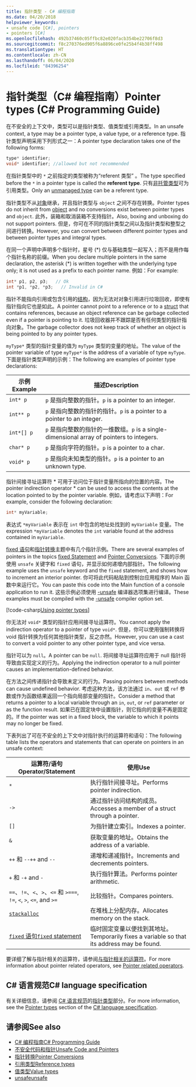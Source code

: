 ```yaml
---
title: 指针类型 - C# 编程指南
ms.date: 04/20/2018
helpviewer_keywords:
- unsafe code [C#], pointers
- pointers [C#]
ms.openlocfilehash: 492b37460c05ffbc82e020facb354be22706f8d3
ms.sourcegitcommit: f8c270376ed905f6a8896ce0fe25b4f4b38ff498
ms.translationtype: HT
ms.contentlocale: zh-CN
ms.lasthandoff: 06/04/2020
ms.locfileid: "84396254"
---
```

# <a name="pointer-types-c-programming-guide"></a><span data-ttu-id="bde00-102">指针类型（C# 编程指南）</span><span class="sxs-lookup"><span data-stu-id="bde00-102">Pointer types (C# Programming Guide)</span></span>

<span data-ttu-id="bde00-103">在不安全的上下文中，类型可以是指针类型、值类型或引用类型。</span><span class="sxs-lookup"><span data-stu-id="bde00-103">In an unsafe context, a type may be a pointer type, a value type, or a reference type.</span></span> <span data-ttu-id="bde00-104">指针类型声明采用下列形式之一：</span><span class="sxs-lookup"><span data-stu-id="bde00-104">A pointer type declaration takes one of the following forms:</span></span>

``` csharp
type* identifier;
void* identifier; //allowed but not recommended
```

<span data-ttu-id="bde00-105">在指针类型中的 `*` 之前指定的类型被称为“referent 类型”  。</span><span class="sxs-lookup"><span data-stu-id="bde00-105">The type specified before the `*` in a pointer type is called the **referent type**.</span></span> <span data-ttu-id="bde00-106">只有[非托管类型](../../language-reference/builtin-types/unmanaged-types.md)可为引用类型。</span><span class="sxs-lookup"><span data-stu-id="bde00-106">Only an [unmanaged type](../../language-reference/builtin-types/unmanaged-types.md) can be a referent type.</span></span>

<span data-ttu-id="bde00-107">指针类型不从[对象](../../language-reference/builtin-types/reference-types.md)继承，并且指针类型与 `object` 之间不存在转换。</span><span class="sxs-lookup"><span data-stu-id="bde00-107">Pointer types do not inherit from [object](../../language-reference/builtin-types/reference-types.md) and no conversions exist between pointer types and `object`.</span></span> <span data-ttu-id="bde00-108">此外，装箱和取消装箱不支持指针。</span><span class="sxs-lookup"><span data-stu-id="bde00-108">Also, boxing and unboxing do not support pointers.</span></span> <span data-ttu-id="bde00-109">但是，你可在不同的指针类型之间以及指针类型和整型之间进行转换。</span><span class="sxs-lookup"><span data-stu-id="bde00-109">However, you can convert between different pointer types and between pointer types and integral types.</span></span>

<span data-ttu-id="bde00-110">在同一个声明中声明多个指针时，星号 (\*) 仅与基础类型一起写入；而不是用作每个指针名称的前缀。</span><span class="sxs-lookup"><span data-stu-id="bde00-110">When you declare multiple pointers in the same declaration, the asterisk (\*) is written together with the underlying type only; it is not used as a prefix to each pointer name.</span></span> <span data-ttu-id="bde00-111">例如：</span><span class="sxs-lookup"><span data-stu-id="bde00-111">For example:</span></span>

```csharp
int* p1, p2, p3;   // Ok
int *p1, *p2, *p3;   // Invalid in C#
```

<span data-ttu-id="bde00-112">指针不能指向引用或包含引用的[结构](../../language-reference/builtin-types/struct.md)，因为无法对对象引用进行垃圾回收，即使有指针指向它也是如此。</span><span class="sxs-lookup"><span data-stu-id="bde00-112">A pointer cannot point to a reference or to a [struct](../../language-reference/builtin-types/struct.md) that contains references, because an object reference can be garbage collected even if a pointer is pointing to it.</span></span> <span data-ttu-id="bde00-113">垃圾回收器并不跟踪是否有任何类型的指针指向对象。</span><span class="sxs-lookup"><span data-stu-id="bde00-113">The garbage collector does not keep track of whether an object is being pointed to by any pointer types.</span></span>

<span data-ttu-id="bde00-114">`myType*` 类型的指针变量的值为 `myType` 类型的变量的地址。</span><span class="sxs-lookup"><span data-stu-id="bde00-114">The value of the pointer variable of type `myType*` is the address of a variable of type `myType`.</span></span> <span data-ttu-id="bde00-115">下面是指针类型声明的示例：</span><span class="sxs-lookup"><span data-stu-id="bde00-115">The following are examples of pointer type declarations:</span></span>

|<span data-ttu-id="bde00-116">示例</span><span class="sxs-lookup"><span data-stu-id="bde00-116">Example</span></span>|<span data-ttu-id="bde00-117">描述</span><span class="sxs-lookup"><span data-stu-id="bde00-117">Description</span></span>|
|-------------|-----------------|
|`int* p`|<span data-ttu-id="bde00-118">`p` 是指向整数的指针。</span><span class="sxs-lookup"><span data-stu-id="bde00-118">`p` is a pointer to an integer.</span></span>|
|`int** p`|<span data-ttu-id="bde00-119">`p` 是指向整数的指针的指针。</span><span class="sxs-lookup"><span data-stu-id="bde00-119">`p` is a pointer to a pointer to an integer.</span></span>|
|`int*[] p`|<span data-ttu-id="bde00-120">`p` 是指向整数的指针的一维数组。</span><span class="sxs-lookup"><span data-stu-id="bde00-120">`p` is a single-dimensional array of pointers to integers.</span></span>|
|`char* p`|<span data-ttu-id="bde00-121">`p` 是指向字符的指针。</span><span class="sxs-lookup"><span data-stu-id="bde00-121">`p` is a pointer to a char.</span></span>|
|`void* p`|<span data-ttu-id="bde00-122">`p` 是指向未知类型的指针。</span><span class="sxs-lookup"><span data-stu-id="bde00-122">`p` is a pointer to an unknown type.</span></span>|

<span data-ttu-id="bde00-123">指针间接寻址运算符 \* 可用于访问位于指针变量所指向的位置的内容。</span><span class="sxs-lookup"><span data-stu-id="bde00-123">The pointer indirection operator \* can be used to access the contents at the location pointed to by the pointer variable.</span></span> <span data-ttu-id="bde00-124">例如，请考虑以下声明：</span><span class="sxs-lookup"><span data-stu-id="bde00-124">For example, consider the following declaration:</span></span>

```csharp
int* myVariable;
```

<span data-ttu-id="bde00-125">表达式 `*myVariable` 表示在 `int` 中包含的地址处找到的 `myVariable` 变量。</span><span class="sxs-lookup"><span data-stu-id="bde00-125">The expression `*myVariable` denotes the `int` variable found at the address contained in `myVariable`.</span></span>

<span data-ttu-id="bde00-126">[fixed 语句](../../language-reference/keywords/fixed-statement.md)和[指针转换](./pointer-conversions.md)主题中有几个指针示例。</span><span class="sxs-lookup"><span data-stu-id="bde00-126">There are several examples of pointers in the topics [fixed Statement](../../language-reference/keywords/fixed-statement.md) and [Pointer Conversions](./pointer-conversions.md).</span></span> <span data-ttu-id="bde00-127">下面的示例使用 `unsafe` 关键字和 `fixed` 语句，并显示如何递增内部指针。</span><span class="sxs-lookup"><span data-stu-id="bde00-127">The following example uses the `unsafe` keyword and the `fixed` statement, and shows how to increment an interior pointer.</span></span>  <span data-ttu-id="bde00-128">你可将此代码粘贴到控制台应用程序的 Main 函数中来运行它。</span><span class="sxs-lookup"><span data-stu-id="bde00-128">You can paste this code into the Main function of a console application to run it.</span></span> <span data-ttu-id="bde00-129">这些示例必须使用 [-unsafe](../../language-reference/compiler-options/unsafe-compiler-option.md) 编译器选项集进行编译。</span><span class="sxs-lookup"><span data-stu-id="bde00-129">These examples must be compiled with the [-unsafe](../../language-reference/compiler-options/unsafe-compiler-option.md) compiler option set.</span></span>

[!code-csharp[Using pointer types](snippets/FixedKeywordExamples.cs#5)]

<span data-ttu-id="bde00-130">你无法对 `void*` 类型的指针应用间接寻址运算符。</span><span class="sxs-lookup"><span data-stu-id="bde00-130">You cannot apply the indirection operator to a pointer of type `void*`.</span></span> <span data-ttu-id="bde00-131">但是，你可以使用强制转换将 void 指针转换为任何其他指针类型，反之亦然。</span><span class="sxs-lookup"><span data-stu-id="bde00-131">However, you can use a cast to convert a void pointer to any other pointer type, and vice versa.</span></span>

<span data-ttu-id="bde00-132">指针可以为 `null`。</span><span class="sxs-lookup"><span data-stu-id="bde00-132">A pointer can be `null`.</span></span> <span data-ttu-id="bde00-133">将间接寻址运算符应用于 null 指针将导致由实现定义的行为。</span><span class="sxs-lookup"><span data-stu-id="bde00-133">Applying the indirection operator to a null pointer causes an implementation-defined behavior.</span></span>

<span data-ttu-id="bde00-134">在方法之间传递指针会导致未定义的行为。</span><span class="sxs-lookup"><span data-stu-id="bde00-134">Passing pointers between methods can cause undefined behavior.</span></span> <span data-ttu-id="bde00-135">考虑这种方法，该方法通过 `in`、`out` 或 `ref` 参数或作为函数结果返回一个指向局部变量的指针。</span><span class="sxs-lookup"><span data-stu-id="bde00-135">Consider a method that returns a pointer to a local variable through an `in`, `out`, or `ref` parameter or as the function result.</span></span> <span data-ttu-id="bde00-136">如果已在固定块中设置指针，则它指向的变量不再是固定的。</span><span class="sxs-lookup"><span data-stu-id="bde00-136">If the pointer was set in a fixed block, the variable to which it points may no longer be fixed.</span></span>

<span data-ttu-id="bde00-137">下表列出了可在不安全的上下文中对指针执行的运算符和语句：</span><span class="sxs-lookup"><span data-stu-id="bde00-137">The following table lists the operators and statements that can operate on pointers in an unsafe context:</span></span>

|<span data-ttu-id="bde00-138">运算符/语句</span><span class="sxs-lookup"><span data-stu-id="bde00-138">Operator/Statement</span></span>|<span data-ttu-id="bde00-139">使用</span><span class="sxs-lookup"><span data-stu-id="bde00-139">Use</span></span>|
|-------------------------|---------|
|`*`|<span data-ttu-id="bde00-140">执行指针间接寻址。</span><span class="sxs-lookup"><span data-stu-id="bde00-140">Performs pointer indirection.</span></span>|
|`->`|<span data-ttu-id="bde00-141">通过指针访问结构的成员。</span><span class="sxs-lookup"><span data-stu-id="bde00-141">Accesses a member of a struct through a pointer.</span></span>|
|`[]`|<span data-ttu-id="bde00-142">为指针建立索引。</span><span class="sxs-lookup"><span data-stu-id="bde00-142">Indexes a pointer.</span></span>|
|`&`|<span data-ttu-id="bde00-143">获取变量的地址。</span><span class="sxs-lookup"><span data-stu-id="bde00-143">Obtains the address of a variable.</span></span>|
|<span data-ttu-id="bde00-144">`++` 和 `--`</span><span class="sxs-lookup"><span data-stu-id="bde00-144">`++` and `--`</span></span>|<span data-ttu-id="bde00-145">递增和递减指针。</span><span class="sxs-lookup"><span data-stu-id="bde00-145">Increments and decrements pointers.</span></span>|
|<span data-ttu-id="bde00-146">`+` 和 `-`</span><span class="sxs-lookup"><span data-stu-id="bde00-146">`+` and `-`</span></span>|<span data-ttu-id="bde00-147">执行指针算法。</span><span class="sxs-lookup"><span data-stu-id="bde00-147">Performs pointer arithmetic.</span></span>|
|<span data-ttu-id="bde00-148">`==`、`!=`、`<`、`>`、`<=` 和 `>=`</span><span class="sxs-lookup"><span data-stu-id="bde00-148">`==`, `!=`, `<`, `>`, `<=`, and `>=`</span></span>|<span data-ttu-id="bde00-149">比较指针。</span><span class="sxs-lookup"><span data-stu-id="bde00-149">Compares pointers.</span></span>|
|[`stackalloc`](../../language-reference/operators/stackalloc.md)|<span data-ttu-id="bde00-150">在堆栈上分配内存。</span><span class="sxs-lookup"><span data-stu-id="bde00-150">Allocates memory on the stack.</span></span>|
|[<span data-ttu-id="bde00-151">`fixed` 语句</span><span class="sxs-lookup"><span data-stu-id="bde00-151">`fixed` statement</span></span>](../../language-reference/keywords/fixed-statement.md)|<span data-ttu-id="bde00-152">临时固定变量以便找到其地址。</span><span class="sxs-lookup"><span data-stu-id="bde00-152">Temporarily fixes a variable so that its address may be found.</span></span>|

<span data-ttu-id="bde00-153">要详细了解与指针相关的运算符，请参阅[与指针相关的运算符](../../language-reference/operators/pointer-related-operators.md)。</span><span class="sxs-lookup"><span data-stu-id="bde00-153">For more information about pointer related operators, see [Pointer related operators](../../language-reference/operators/pointer-related-operators.md).</span></span>

## <a name="c-language-specification"></a><span data-ttu-id="bde00-154">C# 语言规范</span><span class="sxs-lookup"><span data-stu-id="bde00-154">C# language specification</span></span>

<span data-ttu-id="bde00-155">有关详细信息，请参阅 [C# 语言规范](~/_csharplang/spec/introduction.md)的[指针类型](~/_csharplang/spec/unsafe-code.md#pointer-types)部分。</span><span class="sxs-lookup"><span data-stu-id="bde00-155">For more information, see the [Pointer types](~/_csharplang/spec/unsafe-code.md#pointer-types) section of the [C# language specification](~/_csharplang/spec/introduction.md).</span></span>

## <a name="see-also"></a><span data-ttu-id="bde00-156">请参阅</span><span class="sxs-lookup"><span data-stu-id="bde00-156">See also</span></span>

- [<span data-ttu-id="bde00-157">C# 编程指南</span><span class="sxs-lookup"><span data-stu-id="bde00-157">C# Programming Guide</span></span>](../index.md)
- [<span data-ttu-id="bde00-158">不安全代码和指针</span><span class="sxs-lookup"><span data-stu-id="bde00-158">Unsafe Code and Pointers</span></span>](index.md)
- [<span data-ttu-id="bde00-159">指针转换</span><span class="sxs-lookup"><span data-stu-id="bde00-159">Pointer Conversions</span></span>](pointer-conversions.md)
- [<span data-ttu-id="bde00-160">引用类型</span><span class="sxs-lookup"><span data-stu-id="bde00-160">Reference types</span></span>](../../language-reference/keywords/reference-types.md)
- [<span data-ttu-id="bde00-161">值类型</span><span class="sxs-lookup"><span data-stu-id="bde00-161">Value types</span></span>](../../language-reference/builtin-types/value-types.md)
- [<span data-ttu-id="bde00-162">unsafe</span><span class="sxs-lookup"><span data-stu-id="bde00-162">unsafe</span></span>](../../language-reference/keywords/unsafe.md)
